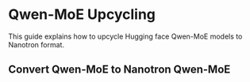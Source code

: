 # Qwen-MoE Upcycling

This guide explains how to upcycle Hugging face Qwen-MoE models to Nanotron format.

## Convert Qwen-MoE to Nanotron Qwen-MoE
